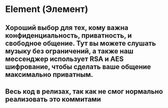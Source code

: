 # Element (Элемент)
## Хороший выбор для тех, кому важна конфиденциальность, приватность, и свободное общение. Тут вы можете слушать музыку без ограничений, а также наш мессенджер использует RSA и AES шифрование, чтобы сделать ваше общение максимально приватным.

## Весь код в релизах, так как не смог нормально реализовать это коммитами
